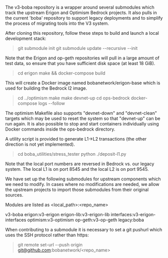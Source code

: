 The v3-boba repository is a wrapper around several submodules which track
the upstream Erigon and Optimism Bedrock projects. It also pulls in the
current 'boba' repository to support legacy deployments and to simplify the
process of migrating tools into the V3 system.

After cloning this repository, follow these steps to build and launch a
local development stack:

> git submodule init
> git submodule update --recursive --init

Note that the Erigon and op-geth repositories will pull in a large amount of
test data, so ensure that you have sufficient disk space (at least 18 GiB).

> cd erigon
> make && docker-compose build

This will create a Docker image named bobanetwork/erigon-base which is used
for building the Bedrock l2 image.

> cd ../optimism
> make
> make devnet-up
> cd ops-bedrock
> docker-compose logs --follow

The optimism Makefile also supports "devnet-down" and "devnet-clean" targets
which may be used to reset the system so that "devnet-up" can be run again.
It is also possible to stop and start containers individually using Docker
commands inside the ops-bedrock directory.

A utility script is provided to generate L1->L2 transactions (the other
direction is not yet implemented).

> cd boba_utilities/stress_tester
> python ./deposit-l1.py

Note that the local port numbers are reversed in Bedrock vs. our legacy system.
The local L1 is on port 8545 and the local L2 is on port 9545.

We have set up the following submodules for upstream components which we need
to modify. In cases where no modifications are needed, we allow the upstream
projects to import those submodules from their original sources.

Modules are listed as <local_path>:<repo_name>

v3-boba
  erigon:v3-erigon
    erigon-lib:v3-erigon-lib
      interfaces:v3-erigon-interfaces
  optimism:v3-optimism
    op-geth:v3-op-geth
  legacy:boba

When contributing to a submodule it is necessary to set a git pushurl which
uses the SSH protocol rather than https:
> git remote set-url --push origin git@github.com:bobanetwork/<repo_name>


